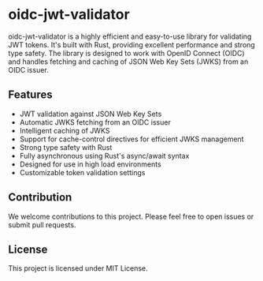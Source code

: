 # oidc-jwt-validator


oidc-jwt-validator is a highly efficient and easy-to-use library for validating JWT tokens. It's built with Rust, providing excellent performance and strong type safety. The library is designed to work with OpenID Connect (OIDC) and handles fetching and caching of JSON Web Key Sets (JWKS) from an OIDC issuer.


## Features
- JWT validation against JSON Web Key Sets
- Automatic JWKS fetching from an OIDC issuer
- Intelligent caching of JWKS
- Support for cache-control directives for efficient JWKS management
- Strong type safety with Rust
- Fully asynchronous using Rust's async/await syntax
- Designed for use in high load environments
- Customizable token validation settings

## Contribution
We welcome contributions to this project. Please feel free to open issues or submit pull requests.

## License
This project is licensed under MIT License.




